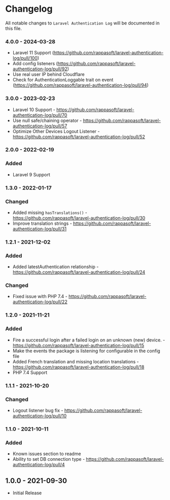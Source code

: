 # Changelog

All notable changes to `Laravel Authentication Log` will be documented in this file.

### 4.0.0 - 2024-03-28

- Laravel 11 Support (https://github.com/rappasoft/laravel-authentication-log/pull/100)
- Add config listeners (https://github.com/rappasoft/laravel-authentication-log/pull/92)
- Use real user IP behind Cloudflare
- Check for AuthenticationLoggable trait on event (https://github.com/rappasoft/laravel-authentication-log/pull/94)

### 3.0.0 - 2023-02-23

- Laravel 10 Support - https://github.com/rappasoft/laravel-authentication-log/pull/70
- Use null safe/chaining operator - https://github.com/rappasoft/laravel-authentication-log/pull/57
- Optimize Other Devices Logout Listener - https://github.com/rappasoft/laravel-authentication-log/pull/52

### 2.0.0 - 2022-02-19

### Added

- Laravel 9 Support

### 1.3.0 - 2022-01-17

### Changed

-   Added missing `hasTranslations()` - https://github.com/rappasoft/laravel-authentication-log/pull/30
-   Improve translation strings - https://github.com/rappasoft/laravel-authentication-log/pull/31

### 1.2.1 - 2021-12-02

### Added

-   Added latestAuthentication relationship - https://github.com/rappasoft/laravel-authentication-log/pull/24

### Changed

-   Fixed issue with PHP 7.4 - https://github.com/rappasoft/laravel-authentication-log/pull/22

### 1.2.0 - 2021-11-21

### Added

-   Fire a successful login after a failed login on an unknown (new) device. - https://github.com/rappasoft/laravel-authentication-log/pull/15
-   Make the events the package is listening for configurable in the config file
-   Added French translation and missing location translations - https://github.com/rappasoft/laravel-authentication-log/pull/18
-   PHP 7.4 Support

### 1.1.1 - 2021-10-20

### Changed

-   Logout listener bug fix - https://github.com/rappasoft/laravel-authentication-log/pull/10

### 1.1.0 - 2021-10-11

### Added

-   Known issues section to readme
-   Ability to set DB connection type - https://github.com/rappasoft/laravel-authentication-log/pull/4

## 1.0.0 - 2021-09-30

-   Initial Release
